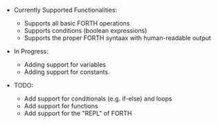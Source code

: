- Currently Supported Functionalities:
    * Supports all basic FORTH operations
    * Supports conditions (boolean expressions)
    * Supports the proper FORTH syntaax with human-readable output

- In Progress:
    * Adding support for variables 
    * Adding support for constants.

- TODO:
    * Add support for conditionals (e.g. if-else) and loops
    * Add support for functions
    * Add support for the "REPL" of FORTH
